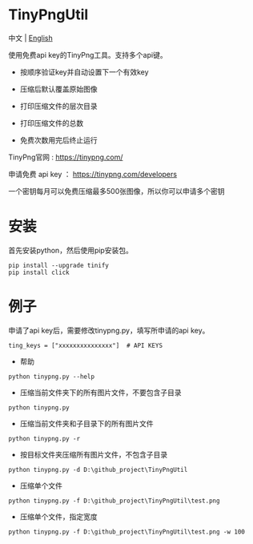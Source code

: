 # TinyPngUtil
中文 | [English](https://github.com/zhllineme/TinyPngUtil) 

使用免费api key的TinyPng工具。支持多个api键。

- 按顺序验证key并自动设置下一个有效key

- 压缩后默认覆盖原始图像

- 打印压缩文件的层次目录

- 打印压缩文件的总数

- 免费次数用完后终止运行

TinyPng官网 : https://tinypng.com/

申请免费 api key ： https://tinypng.com/developers

一个密钥每月可以免费压缩最多500张图像，所以你可以申请多个密钥

# 安装

首先安装python，然后使用pip安装包。

```
pip install --upgrade tinify
pip install click
```

# 例子

申请了api key后，需要修改tinypng.py，填写所申请的api key。

```
ting_keys = ["xxxxxxxxxxxxxxx"]  # API KEYS
```



- 帮助

```
python tinypng.py --help
```



- 压缩当前文件夹下的所有图片文件，不要包含子目录

```
python tinypng.py
```



- 压缩当前文件夹和子目录下的所有图片文件

```
python tinypng.py -r
```



- 按目标文件夹压缩所有图片文件，不包含子目录

```
python tinypng.py -d D:\github_project\TinyPngUtil
```



- 压缩单个文件

```
python tinypng.py -f D:\github_project\TinyPngUtil\test.png
```



- 压缩单个文件，指定宽度

```
python tinypng.py -f D:\github_project\TinyPngUtil\test.png -w 100
```

